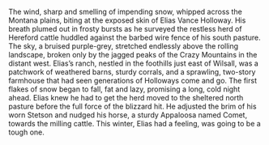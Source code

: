 The wind, sharp and smelling of impending snow, whipped across the Montana plains, biting at the exposed skin of Elias Vance Holloway.  His breath plumed out in frosty bursts as he surveyed the restless herd of Hereford cattle huddled against the barbed wire fence of his south pasture. The sky, a bruised purple-grey, stretched endlessly above the rolling landscape, broken only by the jagged peaks of the Crazy Mountains in the distant west.  Elias’s ranch, nestled in the foothills just east of Wilsall,  was a patchwork of weathered barns, sturdy corrals, and a sprawling, two-story farmhouse that had seen generations of Holloways come and go.  The first flakes of snow began to fall, fat and lazy, promising a long, cold night ahead. Elias knew he had to get the herd moved to the sheltered north pasture before the full force of the blizzard hit.  He adjusted the brim of his worn Stetson and nudged his horse, a sturdy Appaloosa named Comet, towards the milling cattle.  This winter, Elias had a feeling, was going to be a tough one.
